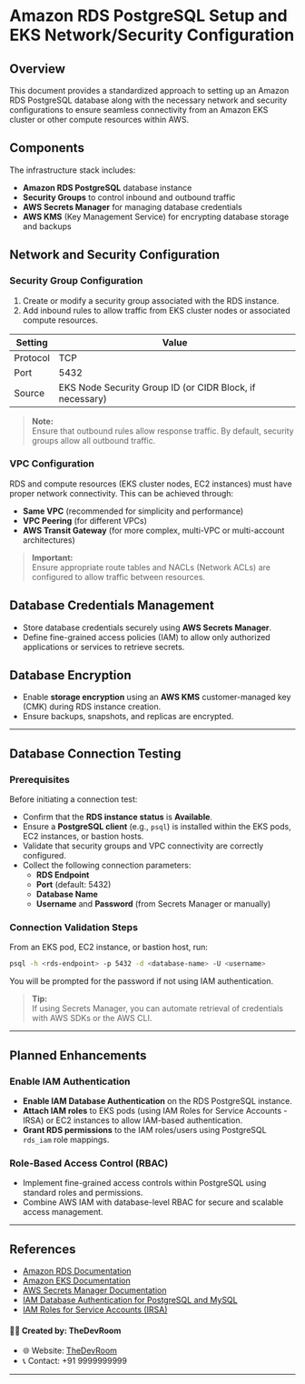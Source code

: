 # Amazon RDS PostgreSQL Setup and EKS Network/Security Configuration

## Overview
This document provides a standardized approach to setting up an Amazon RDS PostgreSQL database along with the necessary network and security configurations to ensure seamless connectivity from an Amazon EKS cluster or other compute resources within AWS.

## Components
The infrastructure stack includes:

- **Amazon RDS PostgreSQL** database instance
- **Security Groups** to control inbound and outbound traffic
- **AWS Secrets Manager** for managing database credentials
- **AWS KMS** (Key Management Service) for encrypting database storage and backups

## Network and Security Configuration

### Security Group Configuration
1. Create or modify a security group associated with the RDS instance.
2. Add inbound rules to allow traffic from EKS cluster nodes or associated compute resources.

| Setting  | Value |
|----------|-------|
| Protocol | TCP   |
| Port     | 5432  |
| Source   | EKS Node Security Group ID (or CIDR Block, if necessary) |

> **Note:**  
> Ensure that outbound rules allow response traffic. By default, security groups allow all outbound traffic.

### VPC Configuration
RDS and compute resources (EKS cluster nodes, EC2 instances) must have proper network connectivity. This can be achieved through:

- **Same VPC** (recommended for simplicity and performance)
- **VPC Peering** (for different VPCs)
- **AWS Transit Gateway** (for more complex, multi-VPC or multi-account architectures)

> **Important:**  
> Ensure appropriate route tables and NACLs (Network ACLs) are configured to allow traffic between resources.

## Database Credentials Management
- Store database credentials securely using **AWS Secrets Manager**.
- Define fine-grained access policies (IAM) to allow only authorized applications or services to retrieve secrets.

## Database Encryption
- Enable **storage encryption** using an **AWS KMS** customer-managed key (CMK) during RDS instance creation.
- Ensure backups, snapshots, and replicas are encrypted.

---

## Database Connection Testing

### Prerequisites
Before initiating a connection test:

- Confirm that the **RDS instance status** is **Available**.
- Ensure a **PostgreSQL client** (e.g., `psql`) is installed within the EKS pods, EC2 instances, or bastion hosts.
- Validate that security groups and VPC connectivity are correctly configured.
- Collect the following connection parameters:
    - **RDS Endpoint**
    - **Port** (default: 5432)
    - **Database Name**
    - **Username** and **Password** (from Secrets Manager or manually)

### Connection Validation Steps
From an EKS pod, EC2 instance, or bastion host, run:

```bash
psql -h <rds-endpoint> -p 5432 -d <database-name> -U <username>
```
You will be prompted for the password if not using IAM authentication.

> **Tip:**  
> If using Secrets Manager, you can automate retrieval of credentials with AWS SDKs or the AWS CLI.

---

## Planned Enhancements

### Enable IAM Authentication

- **Enable IAM Database Authentication** on the RDS PostgreSQL instance.
- **Attach IAM roles** to EKS pods (using IAM Roles for Service Accounts - IRSA) or EC2 instances to allow IAM-based authentication.
- **Grant RDS permissions** to the IAM roles/users using PostgreSQL `rds_iam` role mappings.

### Role-Based Access Control (RBAC)

- Implement fine-grained access controls within PostgreSQL using standard roles and permissions.
- Combine AWS IAM with database-level RBAC for secure and scalable access management.

---

## References

- [Amazon RDS Documentation](https://docs.aws.amazon.com/rds/index.html)
- [Amazon EKS Documentation](https://docs.aws.amazon.com/eks/index.html)
- [AWS Secrets Manager Documentation](https://docs.aws.amazon.com/secretsmanager/latest/userguide/intro.html)
- [IAM Database Authentication for PostgreSQL and MySQL](https://docs.aws.amazon.com/AmazonRDS/latest/UserGuide/UsingWithRDS.IAMDBAuth.html)
- [IAM Roles for Service Accounts (IRSA)](https://docs.aws.amazon.com/eks/latest/userguide/iam-roles-for-service-accounts.html)



#### 👨‍💻 Created by: TheDevRoom

- 🌐 Website: [TheDevRoom](https://github.com/localhost-devel/localhost-devel/blob/master/README.md)
- 📞 Contact: +91 9999999999
---